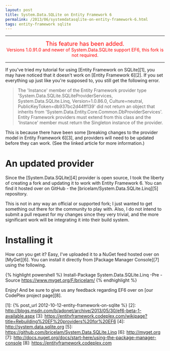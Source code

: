 ```yaml
---
layout: post
title: System.Data.SQLite on Entity Framework 6
permalink: /2013/06/systemdatasqlite-on-entity-framework-6.html
tags: entity-framework sqlite
---
```


<div style="color: red; text-align: center;">
  <hr />
  <span style="font-size: large;">This feature has been added.</span><br />
  Versions 1.0.91.0 and newer of System.Data.SQLite support EF6, this fork is not required.
  <hr />
</div>

If you've tried my tutorial for using [Entity Framework on SQLite][1], you may have noticed that it doesn't work on
[Entity Framework 6][2]. If you set everything up just like you're supposed to, you still get the following error.

> The 'Instance' member of the Entity Framework provider type 'System.Data.SQLite.SQLiteProviderServices,
> System.Data.SQLite.Linq, Version=1.0.86.0, Culture=neutral, PublicKeyToken=db937bc2d44ff139' did not return an object
> that inherits from 'System.Data.Entity.Core.Common.DbProviderServices'. Entity Framework providers must extend from
> this class and the 'Instance' member must return the Singleton instance of the provider.

This is because there have been some [breaking changes to the provider model in Entity Framework 6][3], and providers
will need to be updated before they can work. (See the linked article for more information.)

An updated provider
===================
Since the [System.Data.SQLite][4] provider is open source, I took the liberty of creating a fork and updating it to work
with Entity Framework 6. You can find it hosted over on GitHub - the [bricelam/System.Data.SQLite.Linq][5] repository.

This is not in any way an official or supported fork; I just wanted to get something out there for the community to play
with. Also, I do not intend to submit a pull request for my changes since they very trivial, and the more significant
work will be integrating it into their build system.

Installing it
=============
How can you get it? Easy, I've uploaded it to a NuGet feed hosted over on [MyGet][6]. You can install it directly from
[Package Manager Console][7] using the following.

{% highlight powershell %}
Install-Package System.Data.SQLite.Linq -Pre -Source
    https://www.myget.org/F/bricelam/
{% endhighlight %}

Enjoy! And be sure to give us any feedback regarding EF6 over on [our CodePlex project page][8].


  [1]: {% post_url 2012-10-12-entity-framework-on-sqlite %}
  [2]: http://blogs.msdn.com/b/adonet/archive/2013/05/30/ef6-beta-1-available.aspx
  [3]: https://entityframework.codeplex.com/wikipage?title=Rebuilding%20EF%20providers%20for%20EF6
  [4]: http://system.data.sqlite.org
  [5]: https://github.com/bricelam/System.Data.SQLite.Linq
  [6]: http://myget.org
  [7]: http://docs.nuget.org/docs/start-here/using-the-package-manager-console
  [8]: https://entityframework.codeplex.com
